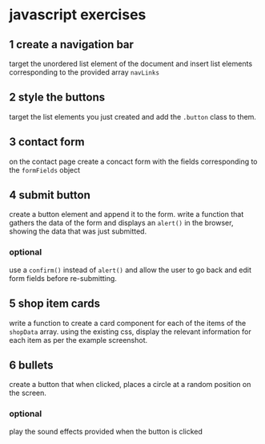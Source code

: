 # javascript exercises

## 1 create a navigation bar

target the unordered list element of the document and insert list elements corresponding to the provided array `navLinks`

## 2 style the buttons

target the list elements you just created and add the `.button` class to them.

## 3 contact form

on the contact page create a concact form with the fields corresponding to the `formFields` object

## 4 submit button

create a button element and append it to the form. write a function that gathers the data of the form and displays an `alert()` in the browser, showing the data that was just submitted.

### optional

use a `confirm()` instead of `alert()` and allow the user to go back and edit form fields before re-submitting.

## 5 shop item cards

write a function to create a card component for each of the items of the `shopData` array. using the existing css, display the relevant information for each item as per the example screenshot.

## 6 bullets

create a button that when clicked, places a circle at a random position on the screen.

### optional

play the sound effects provided when the button is clicked
